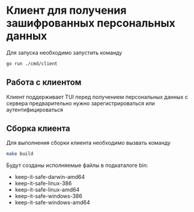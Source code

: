 # Клиент для получения зашифрованных персональных данных

Для запуска необходимо запустить команду

```bash
go run ./cmd/client
```

## Работа с клиентом

Клиент поддерживает TUI перед получением персональных данных с сервера предварительно нужно зарегистрироваться или аутентифицироваться

## Сборка клиента

Для выполнения сборки клиента необходимо вызвать команду

```bash
make build
```

Будут созданы исполняемые файлы в подкаталоге bin:

- keep-it-safe-darwin-amd64
- keep-it-safe-linux-386
- keep-it-safe-linux-amd64
- keep-it-safe-windows-386
- keep-it-safe-windows-amd64
